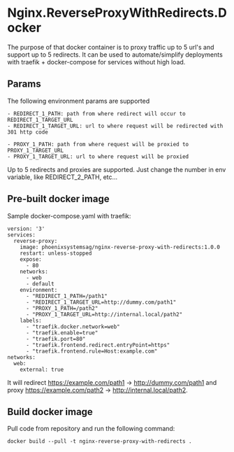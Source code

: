 # Nginx.ReverseProxyWithRedirects.Docker
The purpose of that docker container is to proxy traffic up to 5 url's and support up to 5 redirects. It can be used to automate/simplify deployments with traefik + docker-compose for services without high load.

## Params
The following environment params are supported
```
- REDIRECT_1_PATH: path from where redirect will occur to REDIRECT_1_TARGET_URL
- REDIRECT_1_TARGET_URL: url to where request will be redirected with 301 http code

- PROXY_1_PATH: path from where request will be proxied to PROXY_1_TARGET_URL
- PROXY_1_TARGET_URL: url to where request will be proxied
```
Up to 5 redirects and proxies are supported. Just change the number in env variable, like REDIRECT_2_PATH, etc...

## Pre-built docker image
Sample docker-compose.yaml with traefik:
```
version: '3'
services:
  reverse-proxy:
    image: phoenixsystemsag/nginx-reverse-proxy-with-redirects:1.0.0
    restart: unless-stopped
    expose:
      - 80
    networks:
      - web
      - default
    environment:
      - "REDIRECT_1_PATH=/path1"
      - "REDIRECT_1_TARGET_URL=http://dummy.com/path1"
      - "PROXY_1_PATH=/path2"
      - "PROXY_1_TARGET_URL=http://internal.local/path2"
    labels:
      - "traefik.docker.network=web"
      - "traefik.enable=true"
      - "traefik.port=80"
      - "traefik.frontend.redirect.entryPoint=https"
      - "traefik.frontend.rule=Host:example.com"
networks:
  web:
    external: true
```
It will redirect https://example.com/path1 -> http://dummy.com/path1 and proxy https://example.com/path2 -> http://internal.local/path2.

## Build docker image
Pull code from repository and run the following command:
```
docker build --pull -t nginx-reverse-proxy-with-redirects .
```
